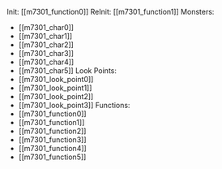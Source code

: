 Init: [[m7301_function0]]
ReInit: [[m7301_function1]]
Monsters:
- [[m7301_char0]]
- [[m7301_char1]]
- [[m7301_char2]]
- [[m7301_char3]]
- [[m7301_char4]]
- [[m7301_char5]]
Look Points:
- [[m7301_look_point0]]
- [[m7301_look_point1]]
- [[m7301_look_point2]]
- [[m7301_look_point3]]
Functions:
- [[m7301_function0]]
- [[m7301_function1]]
- [[m7301_function2]]
- [[m7301_function3]]
- [[m7301_function4]]
- [[m7301_function5]]
